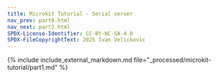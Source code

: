 ```yaml
---
title: Microkit Tutorial - Serial server
nav_prev: part0.html
nav_next: part2.html
SPDX-License-Identifier: CC-BY-NC-SA-4.0
SPDX-FileCopyrightText: 2025 Ivan Velickovic
---
```


{% include include_external_markdown.md
           file="_processed/microkit-tutorial/part1.md" %}
